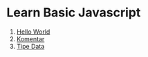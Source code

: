 # Learn Basic Javascript

<ol>
  <li><a href="./hello-world/">Hello World</a></li>
  <li><a href="./komentar/">Komentar</a></li>
  <li><a href="./tipe-data/">Tipe Data</a></li>
</ol>
